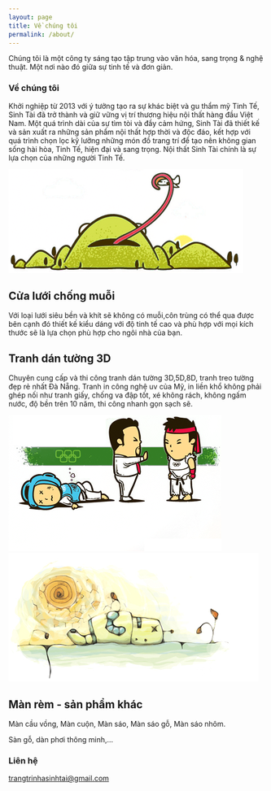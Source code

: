 ```yaml
---
layout: page
title: Về chúng tôi
permalink: /about/
---
```


Chúng tôi là một công ty sáng tạo tập trung vào văn hóa, sang trọng & nghệ thuật. Một nơi nào đó giữa sự tinh tế và đơn giản.

### Về chúng tôi

Khởi nghiệp từ 2013 với ý tưởng tạo ra sự khác biệt và gu thẩm mỹ Tinh Tế, Sinh Tài đã trở thành và giữ vững vị trí thương hiệu nội thất hàng đầu Việt Nam. Một quá trình dài của sự tìm tòi và đầy cảm hứng, Sinh Tài đã thiết kế và sản xuất ra những sản phẩm nội thất hợp thời và độc đáo, kết hợp với quá trình chọn lọc kỹ lưỡng những món đồ trang trí để tạo nên không gian sống hài hòa, Tinh Tế, hiện đại và sang trọng. Nội thất Sinh Tài chính là sự lựa chọn của những người Tinh Tế.

<section id="features">
    <div class="container">
        <div class="row">
            <div class="single-features">
                <div class="col-sm-5 wow fadeInLeft" data-wow-duration="500ms" data-wow-delay="300ms">
                    <img src="/images/home/image1.png" class="img-responsive" alt="">
                </div>
                <div class="col-sm-6 wow fadeInRight" data-wow-duration="500ms" data-wow-delay="300ms">
                    <h2>Cửa lưới chống muỗi</h2>
                    <P>Với loại lưới siêu bền và khít sẽ không có muỗi,côn trùng có thể qua được bên cạnh đó thiết kế kiểu dáng với độ tinh tế cao và phù hợp với mọi kích thước sẽ là lựa chọn phù hợp cho ngôi nhà của bạn.</P>
                </div>
            </div>
            <div class="single-features">
                <div class="col-sm-6 col-sm-offset-1 align-right wow fadeInLeft" data-wow-duration="500ms" data-wow-delay="300ms">
                    <h2>Tranh dán tường 3D</h2>
                    <P>Chuyên cung cấp và thi công tranh dán tường 3D,5D,8D, tranh treo tường đẹp rẻ nhất Đà Nẵng. Tranh in công nghệ uv của Mỹ, in liền khổ không phải ghép nối như tranh giấy, chống va đập tốt, xé không rách, không ngấm nước, độ bền trên 10 năm, thi công nhanh gọn sạch sẽ.</P>
                </div>
                <div class="col-sm-5 wow fadeInRight" data-wow-duration="500ms" data-wow-delay="300ms">
                    <img src="/images/home/image2.png" class="img-responsive" alt="">
                </div>
            </div>
            <div class="single-features">
                <div class="col-sm-5 wow fadeInLeft" data-wow-duration="500ms" data-wow-delay="300ms">
                    <img src="/images/home/image3.png" class="img-responsive" alt="">
                </div>
                <div class="col-sm-6 wow fadeInRight" data-wow-duration="500ms" data-wow-delay="300ms">
                    <h2>Màn rèm - sản phẩm khác</h2>
                    <P>Màn cầu vồng, Màn cuộn, Màn sáo, Màn sáo gỗ, Màn sáo nhôm.</P>
                    <P>Sàn gỗ, dàn phơi thông minh,...</P>
                </div>
            </div>
        </div>
    </div>
</section>
 <!--/#features-->

### Liên hệ

[trangtrinhasinhtai@gmail.com](mailto:trangtrinhasinhtai@gmail.com)
